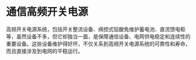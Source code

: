 # 通信高频开关电源

高频开关电源系统，包括开关整流设备、阀控式铅酸免维护蓄电池、直流馈电柜等，虽然设备不多，但它却独当一面，是保障通信设备、电网供电稳定和连续性的重要设备。这些设备维护得好坏，不仅关系到高频开关电源系统的可靠性和寿命，而且直接涉及到电网的平稳运行。

